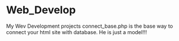 # Web_Develop
My Wev Development projects
connect_base.php is the base way to connect your html site with database. He is just a model!!!
